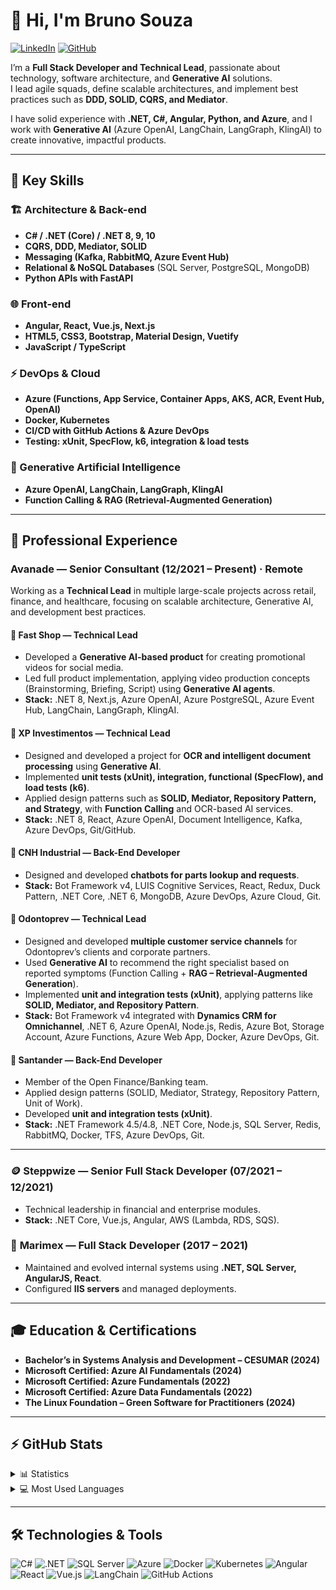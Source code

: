# 👋 Hi, I'm Bruno Souza

[![LinkedIn](https://img.shields.io/badge/-LinkedIn-blue?style=flat-square&logo=Linkedin&logoColor=white&link=https://www.linkedin.com/in/brunodejesussouza/)](https://www.linkedin.com/in/brunodejesussouza/)
[![GitHub](https://img.shields.io/badge/-GitHub-181717?style=flat-square&logo=GitHub&logoColor=white&link=https://github.com/BrunoSouzza/)](https://github.com/BrunoSouzza)

I’m a **Full Stack Developer and Technical Lead**, passionate about technology, software architecture, and **Generative AI** solutions.  
I lead agile squads, define scalable architectures, and implement best practices such as **DDD, SOLID, CQRS, and Mediator**.

I have solid experience with **.NET, C#, Angular, Python, and Azure**, and I work with **Generative AI** (Azure OpenAI, LangChain, LangGraph, KlingAI) to create innovative, impactful products.

---

## 🚀 Key Skills

### 🏗️ Architecture & Back-end
- **C# / .NET (Core) / .NET 8, 9, 10**
- **CQRS, DDD, Mediator, SOLID**
- **Messaging (Kafka, RabbitMQ, Azure Event Hub)**
- **Relational & NoSQL Databases** (SQL Server, PostgreSQL, MongoDB)
- **Python APIs with FastAPI**

### 🌐 Front-end
- **Angular, React, Vue.js, Next.js**
- **HTML5, CSS3, Bootstrap, Material Design, Vuetify**
- **JavaScript / TypeScript**

### ⚡ DevOps & Cloud
- **Azure (Functions, App Service, Container Apps, AKS, ACR, Event Hub, OpenAI)**
- **Docker, Kubernetes**
- **CI/CD with GitHub Actions & Azure DevOps**
- **Testing: xUnit, SpecFlow, k6, integration & load tests**

### 🤖 Generative Artificial Intelligence
- **Azure OpenAI, LangChain, LangGraph, KlingAI**
- **Function Calling & RAG (Retrieval-Augmented Generation)**

---

## 💼 Professional Experience

### **Avanade — Senior Consultant (12/2021 – Present) · Remote**
Working as a **Technical Lead** in multiple large-scale projects across retail, finance, and healthcare, focusing on scalable architecture, Generative AI, and development best practices.

#### 🏬 **Fast Shop — Technical Lead**
- Developed a **Generative AI-based product** for creating promotional videos for social media.  
- Led full product implementation, applying video production concepts (Brainstorming, Briefing, Script) using **Generative AI agents**.  
- **Stack:** .NET 8, Next.js, Azure OpenAI, Azure PostgreSQL, Azure Event Hub, LangChain, LangGraph, KlingAI.

#### 🏦 **XP Investimentos — Technical Lead**
- Designed and developed a project for **OCR and intelligent document processing** using **Generative AI**.  
- Implemented **unit tests (xUnit), integration, functional (SpecFlow), and load tests (k6)**.  
- Applied design patterns such as **SOLID, Mediator, Repository Pattern, and Strategy**, with **Function Calling** and OCR-based AI services.  
- **Stack:** .NET 8, React, Azure OpenAI, Document Intelligence, Kafka, Azure DevOps, Git/GitHub.

#### 🚜 **CNH Industrial — Back-End Developer**
- Designed and developed **chatbots for parts lookup and requests**.  
- **Stack:** Bot Framework v4, LUIS Cognitive Services, React, Redux, Duck Pattern, .NET Core, .NET 6, MongoDB, Azure DevOps, Azure Cloud, Git.

#### 🦷 **Odontoprev — Technical Lead**
- Designed and developed **multiple customer service channels** for Odontoprev’s clients and corporate partners.  
- Used **Generative AI** to recommend the right specialist based on reported symptoms (Function Calling + **RAG – Retrieval-Augmented Generation**).  
- Implemented **unit and integration tests (xUnit)**, applying patterns like **SOLID, Mediator, and Repository Pattern**.  
- **Stack:** Bot Framework v4 integrated with **Dynamics CRM for Omnichannel**, .NET 6, Azure OpenAI, Node.js, Redis, Azure Bot, Storage Account, Azure Functions, Azure Web App, Docker, Azure DevOps, Git.

#### 🏦 **Santander — Back-End Developer**
- Member of the Open Finance/Banking team.  
- Applied design patterns (SOLID, Mediator, Strategy, Repository Pattern, Unit of Work).  
- Developed **unit and integration tests (xUnit)**.  
- **Stack:** .NET Framework 4.5/4.8, .NET Core, Node.js, SQL Server, Redis, RabbitMQ, Docker, TFS, Azure DevOps, Git.

---

### 🪙 **Steppwize — Senior Full Stack Developer (07/2021 – 12/2021)**
- Technical leadership in financial and enterprise modules.  
- **Stack:** .NET Core, Vue.js, Angular, AWS (Lambda, RDS, SQS).

### 🚛 **Marimex — Full Stack Developer (2017 – 2021)**
- Maintained and evolved internal systems using **.NET, SQL Server, AngularJS, React**.  
- Configured **IIS servers** and managed deployments.

---

## 🎓 Education & Certifications

- **Bachelor’s in Systems Analysis and Development – CESUMAR (2024)**  
- **Microsoft Certified: Azure AI Fundamentals (2024)**  
- **Microsoft Certified: Azure Fundamentals (2022)**  
- **Microsoft Certified: Azure Data Fundamentals (2022)**  
- **The Linux Foundation – Green Software for Practitioners (2024)**  

---

## ⚡ GitHub Stats

<details>
  <summary>📊 Statistics</summary>
  <img src="https://github-readme-stats.vercel.app/api?username=brunosouzza&show_icons=true&title_color=222222&icon_color=03A87C&text_color=333333&bg_color=ffffff">
</details>

<details>
  <summary>💻 Most Used Languages</summary>
  <img src="https://github-readme-stats.vercel.app/api/top-langs/?username=brunosouzza&layout=compact&bg_color=ffffff&text_color=333333">
</details>

---

## 🛠️ Technologies & Tools

![C#](https://img.shields.io/badge/C%23-5c5c5c?style=flat-square&logo=c-sharp&logoColor=white)
![.NET](https://img.shields.io/badge/.NET-5c5c5c?style=flat-square&logo=.net&logoColor=white)
![SQL Server](https://img.shields.io/badge/SQL%20Server-5c5c5c?style=flat-square&logo=microsoftsqlserver&logoColor=white)
![Azure](https://img.shields.io/badge/Azure-5c5c5c?style=flat-square&logo=microsoftazure&logoColor=white)
![Docker](https://img.shields.io/badge/Docker-5c5c5c?style=flat-square&logo=docker&logoColor=white)
![Kubernetes](https://img.shields.io/badge/Kubernetes-5c5c5c?style=flat-square&logo=kubernetes&logoColor=white)
![Angular](https://img.shields.io/badge/Angular-5c5c5c?style=flat-square&logo=angular&logoColor=white)
![React](https://img.shields.io/badge/React-5c5c5c?style=flat-square&logo=react&logoColor=white)
![Vue.js](https://img.shields.io/badge/Vue.js-5c5c5c?style=flat-square&logo=vue.js&logoColor=white)
![LangChain](https://img.shields.io/badge/LangChain-5c5c5c?style=flat-square&logo=chainlink&logoColor=white)
![GitHub Actions](https://img.shields.io/badge/GitHub%20Actions-5c5c5c?style=flat-square&logo=githubactions&logoColor=white)
